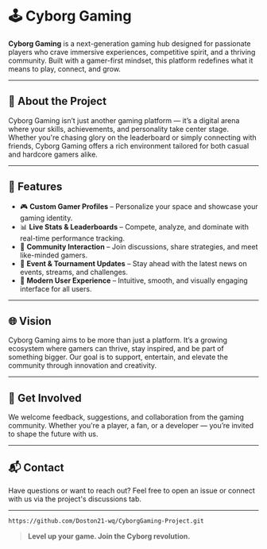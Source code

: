 # 🕹️ Cyborg Gaming

**Cyborg Gaming** is a next-generation gaming hub designed for passionate players who crave immersive experiences, competitive spirit, and a thriving community. Built with a gamer-first mindset, this platform redefines what it means to play, connect, and grow.

---

## 🚀 About the Project

Cyborg Gaming isn’t just another gaming platform — it’s a digital arena where your skills, achievements, and personality take center stage. Whether you're chasing glory on the leaderboard or simply connecting with friends, Cyborg Gaming offers a rich environment tailored for both casual and hardcore gamers alike.

---

## 🎯 Features

- 🎮 **Custom Gamer Profiles** – Personalize your space and showcase your gaming identity.
- 📊 **Live Stats & Leaderboards** – Compete, analyze, and dominate with real-time performance tracking.
- 💬 **Community Interaction** – Join discussions, share strategies, and meet like-minded gamers.
- 📰 **Event & Tournament Updates** – Stay ahead with the latest news on events, streams, and challenges.
- 🧩 **Modern User Experience** – Intuitive, smooth, and visually engaging interface for all users.

---

## 🌐 Vision

Cyborg Gaming aims to be more than just a platform. It’s a growing ecosystem where gamers can thrive, stay inspired, and be part of something bigger. Our goal is to support, entertain, and elevate the community through innovation and creativity.

---

## 🤝 Get Involved

We welcome feedback, suggestions, and collaboration from the gaming community. Whether you're a player, a fan, or a developer — you’re invited to shape the future with us.

---

## 📬 Contact

Have questions or want to reach out? Feel free to open an issue or connect with us via the project's discussions tab.

---

```bash
https://github.com/Doston21-wq/CyborgGaming-Project.git

```
> **Level up your game. Join the Cyborg revolution.**

